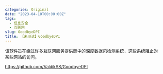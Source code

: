 ```yaml
---
categories: Original
date: "2023-04-10T00:00:00Z"
tags:
  - 信息安全
  - 互联网
slug: GoodbyeDPI
title: 【未测试】GoodbyeDPI
---
```


该软件旨在绕过许多互联网服务提供商中的深度数据包检测系统，这些系统阻止对某些网站的访问。

https://github.com/ValdikSS/GoodbyeDPI
